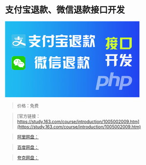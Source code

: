 # 支付宝退款、微信退款接口开发

![img](../../../assets/study163/free/D79F2041CF439550F615299D1C667DF5.jpg)

> 价格：免费

> [官方链接：https://study.163.com/course/introduction/1005002009.htm](https://study.163.com/course/introduction/1005002009.htm)

> [阿里网盘：]()

> [百度网盘：]()

> [夸克网盘：]()

